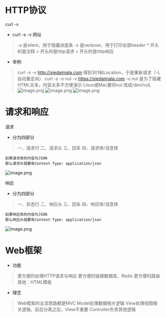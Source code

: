 # HTTP协议
curl -v
- curl -s -v  网址
> -s 是silent，用于隐藏进度条
> -v 是verbose，用于打印全部header
> \* 开头的是注释
> \> 开头的是http请求
> \< 开头的是http响应

- 举例
> curl -s -v  http://xiedaimala.com
> 得到301和Location，于是重新请求（-L 自动重定向）
> curl -s -o nul -v https://xiedaimala.com
> -o nul 是为了隐藏HTML文本，内容太多不方便演示
> Linux或Mac要将nul 改成/dev/nulL
![image.png](https://upload-images.jianshu.io/upload_images/1181204-f3ccf0342c87dd2b.png?imageMogr2/auto-orient/strip%7CimageView2/2/w/1240)
![image.png](https://upload-images.jianshu.io/upload_images/1181204-416e5e116743b8d4.png?imageMogr2/auto-orient/strip%7CimageView2/2/w/1240)
![image.png](https://upload-images.jianshu.io/upload_images/1181204-eec8f78affccf760.png?imageMogr2/auto-orient/strip%7CimageView2/2/w/1240)


# 请求和响应
请求
- 分为四部分
> 一、请求行
> 二、请求头
> 三、回车
> 四、请求体/消息体

```
如果请求体的内容为JSON
那么请求头就要有Content-Type: application/json
```

![image.png](https://upload-images.jianshu.io/upload_images/1181204-afc3bfcd87d1f8ae.png?imageMogr2/auto-orient/strip%7CimageView2/2/w/1240)

响应
- 分为四部分
> 一、状态行
> 二、响应头
> 三、回车
> 四、响应体/消息体

```
如果响应体的内容为JSON
那么响应头就要有Content-Type: application/json
```

![image.png](https://upload-images.jianshu.io/upload_images/1181204-c64cec7dbcf0e488.png?imageMogr2/auto-orient/strip%7CimageView2/2/w/1240)

# Web框架
- 功能
> 更方便的处理HTTP请求与响应
> 更方便的链接数据库、Redis
> 更方便的路由
> 其他：HTML模板

- 理念
> Web框架的主流思路都是MVC
> Model处理数据相关逻辑
> View处理视图相关逻辑，前后分离之后，View不重要
> Controller负责其他逻辑